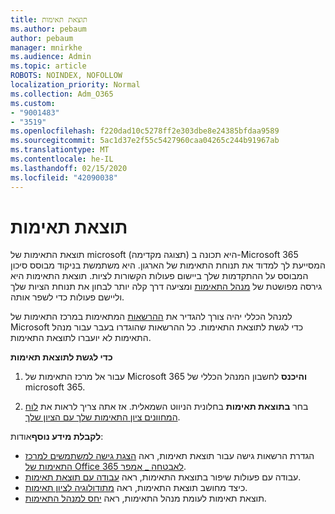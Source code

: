 ```yaml
---
title: תוצאת תאימות
ms.author: pebaum
author: pebaum
manager: mnirkhe
ms.audience: Admin
ms.topic: article
ROBOTS: NOINDEX, NOFOLLOW
localization_priority: Normal
ms.collection: Adm_O365
ms.custom:
- "9001483"
- "3519"
ms.openlocfilehash: f220dad10c5278ff2e303dbe8e24385bfdaa9589
ms.sourcegitcommit: 5ac1d37e2f55c5427960caa04265c244b91967ab
ms.translationtype: MT
ms.contentlocale: he-IL
ms.lasthandoff: 02/15/2020
ms.locfileid: "42090038"
---
```

# <a name="compliance-score"></a>תוצאת תאימות

תוצאת התאימות של microsoft (תצוגה מקדימה) היא תכונה ב-Microsoft 365 המסייעת לך למדוד את תנוחת התאימות של הארגון. היא משתמשת בניקוד מבוסס סיכון המבוסס על ההתקדמות שלך ביישום פעולות הקשורות לציות.   תוצאת התאימות היא גירסה מפושטת של [מנהל התאימות](https://docs.microsoft.com/en-us/microsoft-365/compliance/compliance-manager-overview) ומציעה דרך קלה יותר לבחון את תנוחת הציות שלך וליישם פעולות כדי לשפר אותה. 

למנהל הכללי יהיה צורך להגדיר את [ההרשאות](https://docs.microsoft.com/en-us/microsoft-365/security/office-365-security/permissions-in-the-security-and-compliance-center) המתאימות במרכז התאימות של Microsoft כדי לגשת לתוצאת התאימות.  כל ההרשאות שהוגדרו בעבר עבור מנהל התאימות לא יועברו לתוצאת התאימות.

**כדי לגשת לתוצאת תאימות**

1. עבור אל מרכז התאימות של Microsoft 365 **והיכנס** לחשבון המנהל הכללי של microsoft 365.

2. בחר **בתוצאת תאימות** בחלונית הניווט השמאלית. אז אתה צריך לראות את [לוח המחוונים ציון התאימות שלך עם הציון שלך](https://docs.microsoft.com/en-us/microsoft-365/compliance/compliance-score-setup#understand-the-compliance-score-dashboard).
 

**לקבלת מידע נוסף**אודות:

- הגדרת הרשאות גישה עבור תוצאת תאימות, ראה [הצגת גישה למשתמשים למרכז התאימות של Office 365 לאבטחה _ אמפר](https://docs.microsoft.com/en-us/microsoft-365/security/office-365-security/grant-access-to-the-security-and-compliance-center).
- עבודה עם פעולות שיפור בתוצאת התאימות, ראה [עבודה עם תוצאת תאימות](https://docs.microsoft.com/en-us/microsoft-365/compliance/working-with-compliance-score).
- כיצד מחושב תוצאת התאימות, ראה [מתודולוגיה לציון תאימות](https://docs.microsoft.com/en-us/microsoft-365/compliance/compliance-score-methodology).
- תוצאת תאימות לעומת מנהל התאימות, ראה [יחס למנהל התאימות](https://docs.microsoft.com/en-us/microsoft-365/compliance/compliance-score#relationship-to-compliance-manager).


